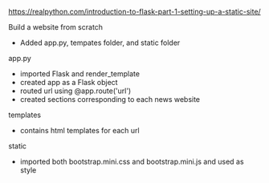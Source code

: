 https://realpython.com/introduction-to-flask-part-1-setting-up-a-static-site/

Build a website from scratch

- Added app.py, tempates folder, and static folder

app.py
- imported Flask and render_template
- created app as a Flask object
- routed url using @app.route('url')
- created sections corresponding to each news website

templates
- contains html templates for each url

static
- imported both bootstrap.mini.css and bootstrap.mini.js and used as style
